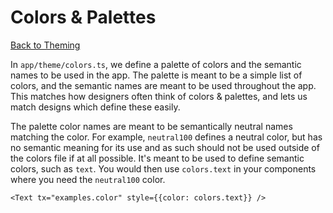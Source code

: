 # Colors & Palettes

[Back to Theming](./../Theming.md)

In `app/theme/colors.ts`, we define a palette of colors and the semantic names to be used in the app. The palette is meant to be a simple list of colors, and the semantic names are meant to be used throughout the app. This matches how designers often think of colors & palettes, and lets us match designs which define these easily.

The palette color names are meant to be semantically neutral names matching the color. For example, `neutral100` defines a neutral color, but has no semantic meaning for its use and as such should not be used outside of the colors file if at all possible. It's meant to be used to define semantic colors, such as `text`. You would then use `colors.text` in your components where you need the `neutral100` color.

```tsx
<Text tx="examples.color" style={{color: colors.text}} />
```